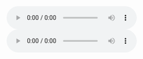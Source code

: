 ![Oxford_Shanghai_2A_1A_Module_1_Unit_1-Module_2_Unit_3](./Oxford_Shanghai_2A_1A_Module_1_Unit_1-Module_2_Unit_3.mp3)
![Oxford_Shanghai_2A_1B_Module_3_Unit_1-Module_4_Unit_3](./Oxford_Shanghai_2A_1B_Module_3_Unit_1-Module_4_Unit_3.mp3)
